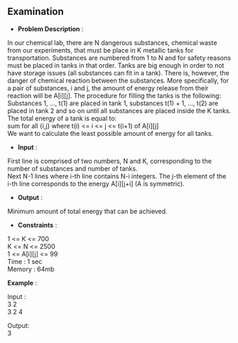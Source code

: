 ## Examination

- **Problem Description** :

In our chemical lab, there are N dangerous substances, chemical waste from our experiments, that must be place in K 
metallic tanks for transportation. Substances are numbered from 1 to N and for safety reasons must be placed in tanks
in that order. Tanks are big enough in order to not have storage issues (all substances can fit in a tank). There is, however, 
the danger of chemical reaction between the substances. More specifically, for a pair of substances, i and j, the amount of
energy release from their reaction will be A[i][j]. The procedure for filling the tanks is the following: </br>
Substances 1, ..., t(1) are placed in tank 1, substances t(1) + 1, ..., t(2) are placed in tank 2 and so on until all substances
are placed inside the K tanks. The total energy of a tank is equal to: </br>
sum for all {i,j} where t(i) <= i <= j <= t(i+1) of A[i][j] </br>
We want to calculate the least possible amount of energy for all tanks.


- **Input** :

First line is comprised of two numbers, N and K, corresponding to the number of substances and number of tanks. </br>
Next N-1 lines where i-th line contains N-i integers. The j-th element of the i-th line corresponds to the energy
A[i][j+i] (A is symmetric).  


- **Output** :

Minimum amount of total energy that can be achieved.

- **Constraints** :

1 <= K <= 700 </br>
K <= N <= 2500 </br>
1 <= A[i][j] <= 99 </br>
Time :  1 sec </br>
Memory :  64mb

**Example** :

Input : </br>
3   2 </br>
3  2
4

Output: </br>
3
